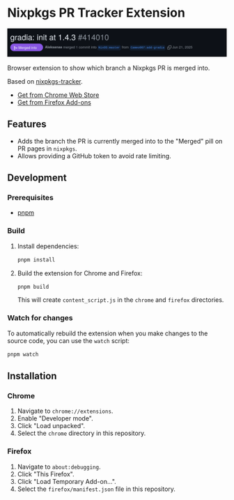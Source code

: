 # Nixpkgs PR Tracker Extension

![demo](./assets/demo.gif)

Browser extension to show which branch a Nixpkgs PR is merged into.

Based on [nixpkgs-tracker](https://github.com/ocfox/nixpkgs-tracker).

- [Get from Chrome Web Store](https://chromewebstore.google.com/detail/dfegdjaaeknfijoampgepckelacpblje)
- [Get from Firefox Add-ons](https://addons.mozilla.org/en-US/firefox/addon/nixpkgs-pr-tracker/)

## Features

- Adds the branch the PR is currently merged into to the "Merged" pill on PR pages in `nixpkgs`.
- Allows providing a GitHub token to avoid rate limiting.

## Development

### Prerequisites

- [pnpm](https://pnpm.io/installation)

### Build

1.  Install dependencies:
    ```sh
    pnpm install
    ```
2.  Build the extension for Chrome and Firefox:
    ```sh
    pnpm build
    ```
    This will create `content_script.js` in the `chrome` and `firefox` directories.

### Watch for changes

To automatically rebuild the extension when you make changes to the source code, you can use the `watch` script:

```sh
pnpm watch
```

## Installation

### Chrome

1.  Navigate to `chrome://extensions`.
2.  Enable "Developer mode".
3.  Click "Load unpacked".
4.  Select the `chrome` directory in this repository.

### Firefox

1.  Navigate to `about:debugging`.
2.  Click "This Firefox".
3.  Click "Load Temporary Add-on...".
4.  Select the `firefox/manifest.json` file in this repository.
